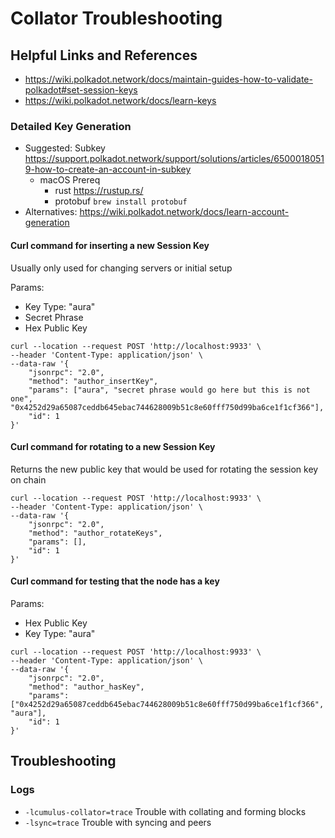 # Collator Troubleshooting 

## Helpful Links and References
- https://wiki.polkadot.network/docs/maintain-guides-how-to-validate-polkadot#set-session-keys
- https://wiki.polkadot.network/docs/learn-keys

### Detailed Key Generation

- Suggested: Subkey https://support.polkadot.network/support/solutions/articles/65000180519-how-to-create-an-account-in-subkey
    - macOS Prereq
        - rust https://rustup.rs/
        - protobuf `brew install protobuf`
- Alternatives: https://wiki.polkadot.network/docs/learn-account-generation

#### Curl command for inserting a new Session Key
Usually only used for changing servers or initial setup

Params:
- Key Type: "aura"
- Secret Phrase
- Hex Public Key

```
curl --location --request POST 'http://localhost:9933' \
--header 'Content-Type: application/json' \
--data-raw '{
    "jsonrpc": "2.0",
    "method": "author_insertKey",
    "params": ["aura", "secret phrase would go here but this is not one", "0x4252d29a65087ceddb645ebac744628009b51c8e60fff750d99ba6ce1f1cf366"],
    "id": 1
}'
```

#### Curl command for rotating to a new Session Key
Returns the new public key that would be used for rotating the session key on chain
```
curl --location --request POST 'http://localhost:9933' \
--header 'Content-Type: application/json' \
--data-raw '{
    "jsonrpc": "2.0",
    "method": "author_rotateKeys",
    "params": [],
    "id": 1
}'
```

#### Curl command for testing that the node has a key
Params:
- Hex Public Key
- Key Type: "aura"
```
curl --location --request POST 'http://localhost:9933' \
--header 'Content-Type: application/json' \
--data-raw '{
    "jsonrpc": "2.0",
    "method": "author_hasKey",
    "params": ["0x4252d29a65087ceddb645ebac744628009b51c8e60fff750d99ba6ce1f1cf366", "aura"],
    "id": 1
}'
```

## Troubleshooting

### Logs
- `-lcumulus-collator=trace` Trouble with collating and forming blocks
- `-lsync=trace` Trouble with syncing and peers
